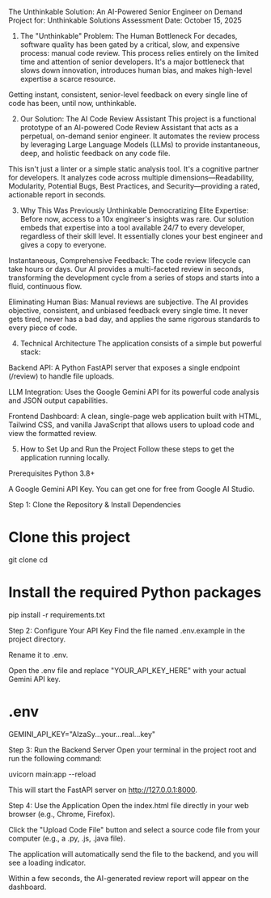 The Unthinkable Solution: An AI-Powered Senior Engineer on Demand
Project for: Unthinkable Solutions Assessment Date: October 15, 2025

1. The "Unthinkable" Problem: The Human Bottleneck
For decades, software quality has been gated by a critical, slow, and expensive process: manual code review. This process relies entirely on the limited time and attention of senior developers. It's a major bottleneck that slows down innovation, introduces human bias, and makes high-level expertise a scarce resource.

Getting instant, consistent, senior-level feedback on every single line of code has been, until now, unthinkable.

2. Our Solution: The AI Code Review Assistant
This project is a functional prototype of an AI-powered Code Review Assistant that acts as a perpetual, on-demand senior engineer. It automates the review process by leveraging Large Language Models (LLMs) to provide instantaneous, deep, and holistic feedback on any code file.

This isn't just a linter or a simple static analysis tool. It's a cognitive partner for developers. It analyzes code across multiple dimensions—Readability, Modularity, Potential Bugs, Best Practices, and Security—providing a rated, actionable report in seconds.

3. Why This Was Previously Unthinkable
Democratizing Elite Expertise: Before now, access to a 10x engineer's insights was rare. Our solution embeds that expertise into a tool available 24/7 to every developer, regardless of their skill level. It essentially clones your best engineer and gives a copy to everyone.

Instantaneous, Comprehensive Feedback: The code review lifecycle can take hours or days. Our AI provides a multi-faceted review in seconds, transforming the development cycle from a series of stops and starts into a fluid, continuous flow.

Eliminating Human Bias: Manual reviews are subjective. The AI provides objective, consistent, and unbiased feedback every single time. It never gets tired, never has a bad day, and applies the same rigorous standards to every piece of code.

4. Technical Architecture
The application consists of a simple but powerful stack:

Backend API: A Python FastAPI server that exposes a single endpoint (/review) to handle file uploads.

LLM Integration: Uses the Google Gemini API for its powerful code analysis and JSON output capabilities.

Frontend Dashboard: A clean, single-page web application built with HTML, Tailwind CSS, and vanilla JavaScript that allows users to upload code and view the formatted review.

5. How to Set Up and Run the Project
Follow these steps to get the application running locally.

Prerequisites
Python 3.8+

A Google Gemini API Key. You can get one for free from Google AI Studio.

Step 1: Clone the Repository & Install Dependencies
# Clone this project
git clone <your-repo-url>
cd <your-repo-folder>

# Install the required Python packages
pip install -r requirements.txt

Step 2: Configure Your API Key
Find the file named .env.example in the project directory.

Rename it to .env.

Open the .env file and replace "YOUR_API_KEY_HERE" with your actual Gemini API key.

# .env
GEMINI_API_KEY="AIzaSy...your...real...key"

Step 3: Run the Backend Server
Open your terminal in the project root and run the following command:

uvicorn main:app --reload

This will start the FastAPI server on http://127.0.0.1:8000.

Step 4: Use the Application
Open the index.html file directly in your web browser (e.g., Chrome, Firefox).

Click the "Upload Code File" button and select a source code file from your computer (e.g., a .py, .js, .java file).

The application will automatically send the file to the backend, and you will see a loading indicator.

Within a few seconds, the AI-generated review report will appear on the dashboard.
